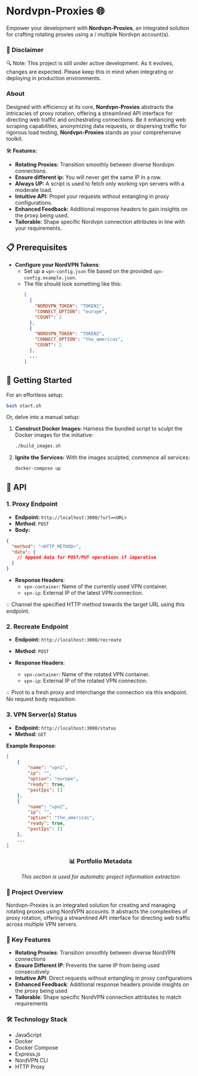 # Nordvpn-Proxies 🌐

Empower your development with **Nordvpn-Proxies**, an integrated solution for crafting rotating proxies using a / multiple Nordvpn account(s).

### 🚧 Disclaimer

🔍 Note: This project is still under active development. As it evolves, changes are expected. Please keep this in mind when integrating or deploying in production environments.

### About

Designed with efficiency at its core, **Nordvpn-Proxies** abstracts the intricacies of proxy rotation, offering a streamlined API interface for directing web traffic and orchestrating connections. Be it enhancing web scraping capabilities, anonymizing data requests, or dispersing traffic for rigorous load testing, **Nordvpn-Proxies** stands as your comprehensive toolkit.

🛠 **Features:**
- **Rotating Proxies:** Transition smoothly between diverse Nordvpn connections.
- **Ensure different ip:** You will never get the same IP in a row.
- **Always UP:** A script is used to fetch only working vpn servers with a moderate load.
- **Intuitive API:** Propel your requests without entangling in proxy configurations.
- **Enhanced Feedback:** Additional response headers to gain insights on the proxy being used.
- **Tailorable:** Shape specific Nordvpn connection attributes in line with your requirements.

## 📋 Prerequisites

- **Configure your NordVPN Tokens**:
  - Set up a `vpn-config.json` file based on the provided `vpn-config.example.json`.
  - The file should look something like this:
    ```json
    [
      {
        "NORDVPN_TOKEN": "TOKEN1",
        "CONNECT_OPTION": "europe",
        "COUNT": 2
      },
      {
        "NORDVPN_TOKEN": "TOKEN2",
        "CONNECT_OPTION": "the_americas",
        "COUNT": 2
      },
      ...
    ]
    ```

## 🚀 Getting Started

For an effortless setup:
```bash
bash start.sh
```

Or, delve into a manual setup:

1. **Construct Docker Images:** Harness the bundled script to sculpt the Docker images for the initiative:
    ```bash
    ./build_images.sh
    ```

2. **Ignite the Services:** With the images sculpted, commence all services:
    ```bash
    docker-compose up
    ```

## 📡 API

### 1. Proxy Endpoint

- **Endpoint:** `http://localhost:3000/?url=<URL>`
- **Method:** `POST`
- **Body:**
```json
{
  "method": "<HTTP_METHOD>",
  "data": {
    // Append data for POST/PUT operations if imperative
  }
}
```
- **Response Headers**:
  - `vpn-container`: Name of the currently used VPN container.
  - `vpn-ip`: External IP of the latest VPN connection.

💡 Channel the specified HTTP method towards the target URL using this endpoint.

### 2. Recreate Endpoint

- **Endpoint:** `http://localhost:3000/recreate`
- **Method:** `POST`

- **Response Headers**:
  - `vpn-container`: Name of the rotated VPN container.
  - `vpn-ip`: External IP of the rotated VPN connection.

💡 Pivot to a fresh proxy and interchange the connection via this endpoint. No request body requisition.

### 3. VPN Server(s) Status

- **Endpoint:** `http://localhost:3000/status`
- **Method:** `GET`

**Example Response**:

```json
[
    {
        "name": "vpn1",
        "ip": "",
        "option": "europe",
        "ready": true,
        "pastIps": []
    },
    {
        "name": "vpn2",
        "ip": "",
        "option": "the_americas",
        "ready": true,
        "pastIps": []
    },
    ...
]
```

<!-- PORTFOLIO_METADATA_START -->
<div align="center">
  <h3>📊 Portfolio Metadata</h3>
  <p><em>This section is used for automatic project information extraction</em></p>
</div>

### 📜 Project Overview
Nordvpn-Proxies is an integrated solution for creating and managing rotating proxies using NordVPN accounts. It abstracts the complexities of proxy rotation, offering a streamlined API interface for directing web traffic across multiple VPN servers.

### 🎯 Key Features
- **Rotating Proxies**: Transition smoothly between diverse NordVPN connections
- **Ensure Different IP**: Prevents the same IP from being used consecutively
- **Intuitive API**: Direct requests without entangling in proxy configurations
- **Enhanced Feedback**: Additional response headers provide insights on the proxy being used
- **Tailorable**: Shape specific NordVPN connection attributes to match requirements

### 🛠️ Technology Stack
- JavaScript
- Docker
- Docker Compose
- Express.js
- NordVPN CLI
- HTTP Proxy
<!-- PORTFOLIO_METADATA_END -->
